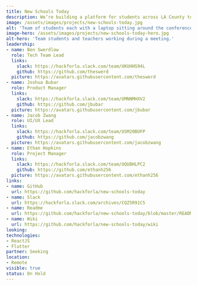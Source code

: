 ```yaml
---
title: New Schools Today
description: We’re building a platform for students across LA County to create more accessible school-related apps and web apps. Our desired impact is to make students feel more welcomed and included in their community through an online academic environment created by peers, for peers
image: /assets/images/projects/new-schools-today.jpg
alt: 'Team of students each with a laptop sitting around the conference table, attentively engege in a video conference call meeting.'
image-hero: /assets/images/projects/new-schools-today-hero.jpg
alt-hero: 'Team students and teachers working during a meeting.'
leadership:
- name: Ben Swerdlow
  role: Tech Team Lead
  links:
    slack: https://hackforla.slack.com/team/UKUHHS94L
    github: https://github.com/theswerd
  picture: https://avatars.githubusercontent.com/theswerd
- name: Joshua Bubar
  role: Product Manager
  links:
    slack: https://hackforla.slack.com/team/UMNNMHXV2
    github: https://github.com/jbubar
  picture: https://avatars.githubusercontent.com/jbubar
- name: Jacob Zwang
  role: UI/UX Lead
  links:
    slack: https://hackforla.slack.com/team/USM20BUFP
    github: https://github.com/jacobzwang
  picture: https://avatars.githubusercontent.com/jacobzwang
- name: Ethan Hopkins
  role: Project Manager
  links:
    slack: https://hackforla.slack.com/team/UQUBHLPC2
    github: https://github.com/ethanh256
  picture: https://avatars.githubusercontent.com/ethanh256
links:
- name: GitHub
  url: https://github.com/hackforla/new-schools-today
- name: Slack
  url: https://hackforla.slack.com/archives/CQZ5R91C5
- name: Readme
  url: https://github.com/hackforla/new-schools-today/blob/master/README.md
- name: Wiki
  url: https://github.com/hackforla/new-schools-today/wiki
looking: 
technologies:
- ReactJS
- Flutter
partner: Seeking
location:
- Remote
visible: true
status: On Hold
---
```


